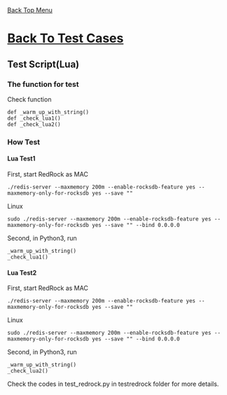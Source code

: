 [Back Top Menu](../README.md) 

# [Back To Test Cases](test_en.md)

## Test Script(Lua)

### The function for test

Check function
```
def _warm_up_with_string()
def _check_lua1()
def _check_lua2()
```

### How Test

#### Lua Test1

First, start RedRock as
MAC
```
./redis-server --maxmemory 200m --enable-rocksdb-feature yes --maxmemory-only-for-rocksdb yes --save ""
```
Linux
```
sudo ./redis-server --maxmemory 200m --enable-rocksdb-feature yes --maxmemory-only-for-rocksdb yes --save "" --bind 0.0.0.0
```
Second, in Python3, run
```
_warm_up_with_string()
_check_lua1()
```

#### Lua Test2

First, start RedRock as
MAC
```
./redis-server --maxmemory 200m --enable-rocksdb-feature yes --maxmemory-only-for-rocksdb yes --save ""
```
Linux
```
sudo ./redis-server --maxmemory 200m --enable-rocksdb-feature yes --maxmemory-only-for-rocksdb yes --save "" --bind 0.0.0.0
```
Second, in Python3, run
```
_warm_up_with_string()
_check_lua2()
```

Check the codes in test_redrock.py in testredrock folder for more details.
